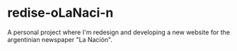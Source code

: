 # redise-oLaNaci-n
A personal project where I'm redesign and developing a new website for the argentinian newspaper "La Nación". 
